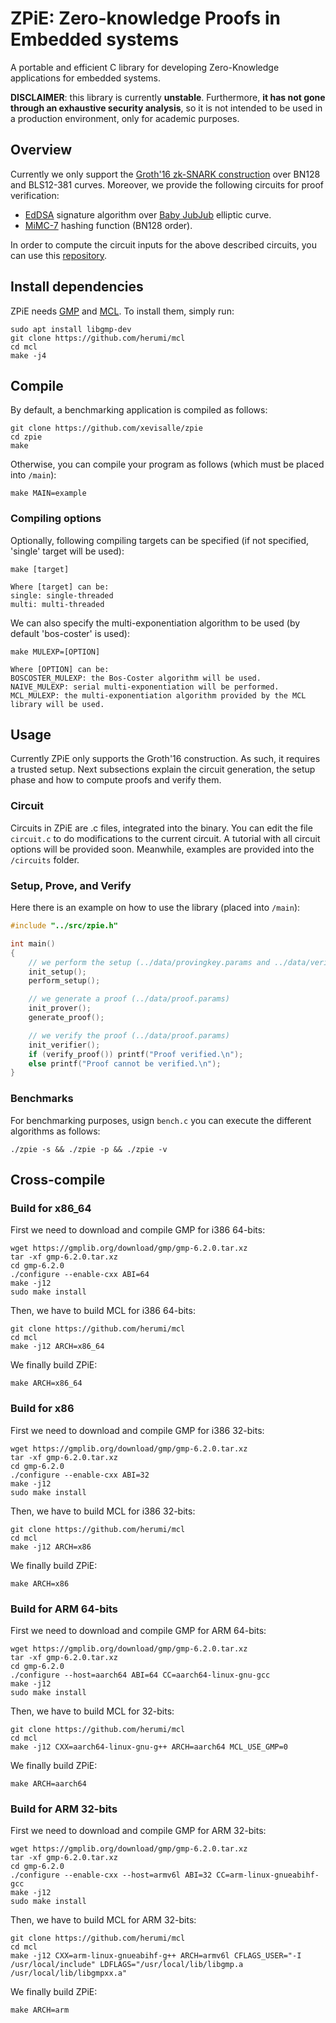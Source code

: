 # ZPiE: Zero-knowledge Proofs in Embedded systems

A portable and efficient C library for developing Zero-Knowledge applications for embedded systems. 

**DISCLAIMER**: this library is currently **unstable**. Furthermore, **it has not gone through an exhaustive security analysis**, so it is not intended to be used in a production environment, only for academic purposes.

## Overview

Currently we only support the [Groth'16 zk-SNARK construction](https://eprint.iacr.org/2016/260.pdf) over BN128 and BLS12-381 curves. Moreover, we provide the following circuits for proof verification:

- [EdDSA](https://eprint.iacr.org/2015/677.pdf) signature algorithm over [Baby JubJub](https://iden3-docs.readthedocs.io/en/latest/_downloads/33717d75ab84e11313cc0d8a090b636f/Baby-Jubjub.pdf) elliptic curve.
- [MiMC-7](https://eprint.iacr.org/2016/492.pdf) hashing function (BN128 order).

In order to compute the circuit inputs for the above described circuits, you can use this [repository](https://github.com/xevisalle/cryptoolz).


## Install dependencies
ZPiE needs [GMP](https://gmplib.org/) and [MCL](https://github.com/herumi/mcl). To install them, simply run:

```
sudo apt install libgmp-dev
git clone https://github.com/herumi/mcl
cd mcl
make -j4
```

## Compile
By default, a benchmarking application is compiled as follows:

```
git clone https://github.com/xevisalle/zpie
cd zpie
make
```

Otherwise, you can compile your program as follows (which must be placed into `/main`):

```
make MAIN=example
```

### Compiling options

Optionally, following compiling targets can be specified (if not specified, 'single' target will be used):

```
make [target]

Where [target] can be:
single: single-threaded
multi: multi-threaded
```

We can also specify the multi-exponentiation algorithm to be used (by default 'bos-coster' is used):

```
make MULEXP=[OPTION]

Where [OPTION] can be:
BOSCOSTER_MULEXP: the Bos-Coster algorithm will be used.
NAIVE_MULEXP: serial multi-exponentiation will be performed.
MCL_MULEXP: the multi-exponentiation algorithm provided by the MCL library will be used.
```

## Usage

Currently ZPiE only supports the Groth'16 construction. As such, it requires a trusted setup. Next subsections explain the circuit generation, the setup phase and how to compute proofs and verify them.

### Circuit

Circuits in ZPiE are .c files, integrated into the binary. You can edit the file `circuit.c` to do modifications to the current circuit. A tutorial with all circuit options will be provided soon. Meanwhile, examples are provided into the `/circuits` folder.

### Setup, Prove, and Verify

Here there is an example on how to use the library (placed into `/main`):

```c
#include "../src/zpie.h"

int main()
{
    // we perform the setup (../data/provingkey.params and ../data/verifyingkey.params)
    init_setup();
    perform_setup();   

    // we generate a proof (../data/proof.params)
    init_prover();
    generate_proof();

    // we verify the proof (../data/proof.params)
    init_verifier();
    if (verify_proof()) printf("Proof verified.\n");
    else printf("Proof cannot be verified.\n");
}
```

### Benchmarks

For benchmarking purposes, usign `bench.c` you can execute the different algorithms as follows:

```
./zpie -s && ./zpie -p && ./zpie -v
```


## Cross-compile

### Build for x86_64

First we need to download and compile GMP for i386 64-bits:

```
wget https://gmplib.org/download/gmp/gmp-6.2.0.tar.xz
tar -xf gmp-6.2.0.tar.xz
cd gmp-6.2.0
./configure --enable-cxx ABI=64
make -j12
sudo make install
```

Then, we have to build MCL for i386 64-bits:

```
git clone https://github.com/herumi/mcl
cd mcl
make -j12 ARCH=x86_64
```

We finally build ZPiE:

```
make ARCH=x86_64
```

### Build for x86

First we need to download and compile GMP for i386 32-bits:

```
wget https://gmplib.org/download/gmp/gmp-6.2.0.tar.xz
tar -xf gmp-6.2.0.tar.xz
cd gmp-6.2.0
./configure --enable-cxx ABI=32
make -j12
sudo make install
```

Then, we have to build MCL for i386 32-bits:

```
git clone https://github.com/herumi/mcl
cd mcl
make -j12 ARCH=x86
```

We finally build ZPiE:

```
make ARCH=x86
```

### Build for ARM 64-bits

First we need to download and compile GMP for ARM 64-bits:

```
wget https://gmplib.org/download/gmp/gmp-6.2.0.tar.xz
tar -xf gmp-6.2.0.tar.xz
cd gmp-6.2.0
./configure --host=aarch64 ABI=64 CC=aarch64-linux-gnu-gcc
make -j12
sudo make install
```

Then, we have to build MCL for 32-bits:

```
git clone https://github.com/herumi/mcl
cd mcl
make -j12 CXX=aarch64-linux-gnu-g++ ARCH=aarch64 MCL_USE_GMP=0
```

We finally build ZPiE:

```
make ARCH=aarch64
```

### Build for ARM 32-bits

First we need to download and compile GMP for ARM 32-bits:

```
wget https://gmplib.org/download/gmp/gmp-6.2.0.tar.xz
tar -xf gmp-6.2.0.tar.xz
cd gmp-6.2.0
./configure --enable-cxx --host=armv6l ABI=32 CC=arm-linux-gnueabihf-gcc
make -j12
sudo make install
```

Then, we have to build MCL for ARM 32-bits:

```
git clone https://github.com/herumi/mcl
cd mcl
make -j12 CXX=arm-linux-gnueabihf-g++ ARCH=armv6l CFLAGS_USER="-I /usr/local/include" LDFLAGS="/usr/local/lib/libgmp.a /usr/local/lib/libgmpxx.a"
```

We finally build ZPiE:

```
make ARCH=arm
```
